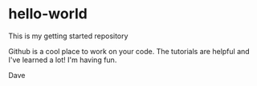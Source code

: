 # hello-world
This is my getting started repository

Github is a cool place to work on your code. The tutorials are helpful and I've learned a lot!
I'm having fun.

Dave
